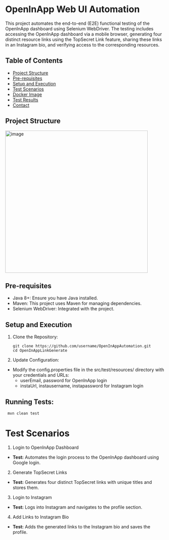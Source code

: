 # OpenInApp Web UI Automation

This project automates the end-to-end (E2E) functional testing of the OpenInApp dashboard using Selenium WebDriver. The testing includes accessing the OpenInApp dashboard via a mobile browser, generating four distinct resource links using the TopSecret Link feature, sharing these links in an Instagram bio, and verifying access to the corresponding resources.

## Table of Contents

- [Project Structure](#project-structure)
- [Pre-requisites](#pre-requisites)
- [Setup and Execution](#setup-and-execution)
- [Test Scenarios](#test-scenarios)
- [Docker Image](#docker-image)
- [Test Results](#test-results)
- [Contact](#contact)

## Project Structure

<img width="450" alt="image" src="https://github.com/user-attachments/assets/9d41242f-89f4-420f-9ba5-1d3c5fca9b9f">


## Pre-requisites
- Java 8+: Ensure you have Java installed.
- Maven: This project uses Maven for managing dependencies.
- Selenium WebDriver: Integrated with the project.

## Setup and Execution
1. Clone the Repository:
   ```
   git clone https://github.com/username/OpenInAppAutomation.git
   cd OpenInAppLinkGenerate

2. Update Configuration:

- Modify the config.properties file in the src/test/resources/ directory with your credentials and URLs:
  - userEmail, password for OpenInApp login
  - instaUrl, instausername, instapassword for Instagram login

## Running Tests:
  ```
   mvn clean test
   ```

# Test Scenarios
1. Login to OpenInApp Dashboard
- **Test:** Automates the login process to the OpenInApp dashboard using Google login.
2. Generate TopSecret Links
- **Test:** Generates four distinct TopSecret links with unique titles and stores them.
3. Login to Instagram
- **Test:** Logs into Instagram and navigates to the profile section.
4. Add Links to Instagram Bio
- **Test:** Adds the generated links to the Instagram bio and saves the profile.
